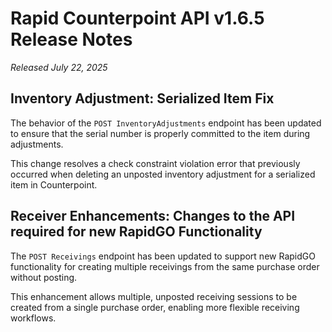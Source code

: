 # Rapid Counterpoint API v1.6.5 Release Notes

_Released July 22, 2025_

## Inventory Adjustment: Serialized Item Fix

The behavior of the `POST InventoryAdjustments` endpoint has been updated to ensure that the serial number is properly committed to the item during adjustments.

This change resolves a check constraint violation error that previously occurred when deleting an unposted inventory adjustment for a serialized item in Counterpoint.

## Receiver Enhancements: Changes to the API required for new RapidGO Functionality

The `POST Receivings` endpoint has been updated to support new RapidGO functionality for creating multiple receivings from the same purchase order without posting.

This enhancement allows multiple, unposted receiving sessions to be created from a single purchase order, enabling more flexible receiving workflows.
